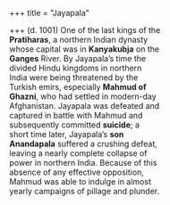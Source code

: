 +++
title = "Jayapala"

+++
(d. 1001) One of the last kings of the  
**Pratiharas**, a northern Indian dynasty  
whose capital was in **Kanyakubja** on the  
**Ganges** River. By Jayapala’s time the  
divided Hindu kingdoms in northern  
India were being threatened by the  
Turkish emirs, especially **Mahmud of**  
**Ghazni**, who had settled in modern-day  
Afghanistan. Jayapala was defeated and  
captured in battle with Mahmud and  
subsequently committed **suicide**; a  
short time later, Jayapala’s **son**  
**Anandapala** suffered a crushing defeat,  
leaving a nearly complete collapse of  
power in northern India. Because of this  
absence of any effective opposition,  
Mahmud was able to indulge in almost  
yearly campaigns of pillage and plunder.